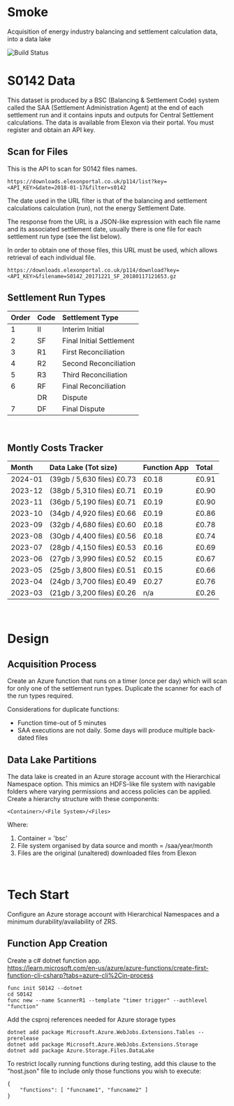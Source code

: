 # Smoke
Acquisition of energy industry balancing and settlement calculation data, into a data lake

![Build Status](https://github.com/avroberts-azure/smoke/actions/workflows/build-deploy.yml/badge.svg)

# S0142 Data
This dataset is produced by a BSC (Balancing & Settlement Code) system called the SAA (Settlement Administration Agent) at the end of each settlement run and it contains inputs and outputs for Central Settlement calculations.  The data is available from Elexon via their portal.  You must register and obtain an API key.

## Scan for Files
This is the API to scan for S0142 files names.  
```
https://downloads.elexonportal.co.uk/p114/list?key=<API_KEY>&date=2018-01-17&filter=s0142
```
The date used in the URL filter is that of the balancing and settlement calculations calculation (run), not the energy Settlement Date.  

The response from the URL is a JSON-like expression with each file name and its associated settlement date, usually there is one file for each settlement run type (see the list below).  

In order to obtain one of those files, this URL must be used, which allows retrieval of each individual file.  
```
https://downloads.elexonportal.co.uk/p114/download?key=<API_KEY>&filename=S0142_20171221_SF_20180117121653.gz
```

## Settlement Run Types

| Order | Code | Settlement Type |
|:-------------|:--------------|:-------|
| 1 | II | Interim Initial |
| 2 | SF | Final Initial Settlement |
| 3 | R1 | First Reconciliation |
| 4 | R2 | Second Reconciliation |
| 5 | R3 | Third Reconciliation |
| 6 | RF | Final Reconciliation |
|   | DR | Dispute |
| 7 | DF | Final Dispute |

<br>

## Montly Costs Tracker

| Month | Data Lake (Tot size) | Function App | Total |
|:-------------|:--------------|:-------|:------------|
| 2024-01 | (39gb / 5,630 files) £0.73 | £0.18 | £0.91 |
| 2023-12 | (38gb / 5,310 files) £0.71 | £0.19 | £0.90 |
| 2023-11 | (36gb / 5,190 files) £0.71 | £0.19 | £0.90 |
| 2023-10 | (34gb / 4,920 files) £0.66 | £0.19 | £0.86 |
| 2023-09 | (32gb / 4,680 files) £0.60 | £0.18 | £0.78 |
| 2023-08 | (30gb / 4,400 files) £0.56 | £0.18 | £0.74 |
| 2023-07 | (28gb / 4,150 files) £0.53 | £0.16 | £0.69 |
| 2023-06 | (27gb / 3,990 files) £0.52 | £0.15 | £0.67 |
| 2023-05 | (25gb / 3,800 files) £0.51 | £0.15 | £0.66 |
| 2023-04 | (24gb / 3,700 files) £0.49 | £0.27 | £0.76 |
| 2023-03 | (21gb / 3,200 files) £0.26 | n/a  | £0.26 |

<br>

# Design
## Acquisition Process
Create an Azure function that runs on a timer (once per day) which will scan for only one of the settlement run types.  Duplicate the scanner for each of the run types required.  

Considerations for duplicate functions:  
- Function time-out of 5 minutes
- SAA executions are not daily.  Some days will produce multiple back-dated files

## Data Lake Partitions
The data lake is created in an Azure storage account with the Hierarchical Namespace option.  This mimics an HDFS-like file system with navigable folders where varying permissions and access policies can be applied.  
Create a hierarchy structure with these components:  
```
<Container>/<File System>/<Files>
```
Where:
1. Container = 'bsc'
2. File system organised by data source and month = /saa/year/month
3. Files are the original (unaltered) downloaded files from Elexon

<br>

# Tech Start
Configure an Azure storage account with Hierarchical Namespaces and a minimum durability/availability of ZRS. 

## Function App Creation
Create a c# dotnet function app.  
https://learn.microsoft.com/en-us/azure/azure-functions/create-first-function-cli-csharp?tabs=azure-cli%2Cin-process

```
func init S0142 --dotnet
cd S0142
func new --name ScannerR1 --template "timer trigger" --authlevel "function"
```

Add the csproj references needed for Azure storage types  
```
dotnet add package Microsoft.Azure.WebJobs.Extensions.Tables --prerelease  
dotnet add package Microsoft.Azure.WebJobs.Extensions.Storage
dotnet add package Azure.Storage.Files.DataLake
```

To restrict locally running functions during testing, add this clause to the "host.json" file to include only those functions you wish to execute:  
```
{
    "functions": [ "funcname1", "funcname2" ]
}
```
